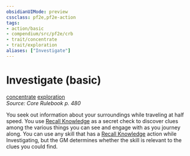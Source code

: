 ```yaml
---
obsidianUIMode: preview
cssclass: pf2e,pf2e-action
tags:
- action/basic
- compendium/src/pf2e/crb
- trait/concentrate
- trait/exploration
aliases: ["Investigate"]
---
```

# Investigate (basic)
[concentrate](/rules/traits/concentrate.md)  [exploration](/rules/traits/exploration.md)  
*Source: Core Rulebook p. 480*  



You seek out information about your surroundings while traveling at half speed. You use [Recall Knowledge](/rules/actions/recall-knowledge.md) as a secret check to discover clues among the various things you can see and engage with as you journey along. You can use any skill that has a [Recall Knowledge](/rules/actions/recall-knowledge.md) action while Investigating, but the GM determines whether the skill is relevant to the clues you could find.